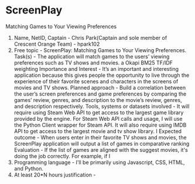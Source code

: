 # ScreenPlay
Matching Games to Your Viewing Preferences

1. Name, NetID, Captain - Chris Park(Captain and sole member of Crescent Orange Team) - hpark102
2. Free topic - ScreenPlay: Matching Games to Your Viewing Preferences.
Task(s) - The application will match games to the users’ viewing preferences such as TV shows and movies. a Okapi BM25 TF/IDF weighting 
Importance and Interest - It’s an important and interesting application because this gives people the opportunity to live through the experience of their favorite scenes and characters in the screens of movies and TV shows.
Planned approach - Build a correlation between the user’s screen preferences and game preferences by comparing the games’ review, genres, and description to the movie’s review, genres, and description respectively.
Tools, systems or datasets involved - It will require using Steam Web API to get access to the largest game library provided by the engine. For Steam Web API calls and usage, I will use the Python Client wrapper for Steam API. It will also require using IMDB API to get access to the largest movie and tv show library. I 
Expected outcome - When users enter in their favorite TV shows and movies, the ScreenPlay application will output a list of games in comparative ranking 
Evaluation - If the list of games are aligned with the suggest movies, it's doing the job correctly. For example, if I  
3. Programming language - I'll be primarily using Javascript, CSS, HTML, and Python.
4. At least 20*N hours justification - 



 
